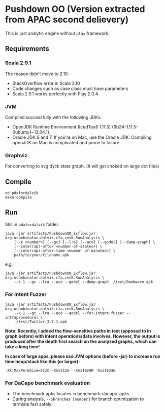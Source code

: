 # Pushdown OO (Version extracted from APAC second delievery)

This is just analytic engine without `play` framework. 

## Requirements

### Scala 2.9.1 
The reason didn't move to 2.10: 
* StackOverflow error in Scala 2.10
* Code changes such as case class must have parameters
* Scala 2.9.1 works perfectly with Play 2.0.4

### JVM
Compiled successfully with the following JDKs:
* OpenJDK Runtime Environment (IcedTea6 1.11.5) (6b24-1.11.5-0ubuntu1~12.04.1).
* Oracle JDK 6 and 7. If you're on Mac, use the Oracle JDK. Compiling openJDK on Mac is complicated and prone to failure. 

### Graphviz 
For converting to svg dyck state graph. (It will get choked on large dot files)

## Compile
```
cd pdafordalvik
make compile
```

## Run
Still in `pdafordalvik` folder:
	
```
java -jar artifacts/PushdownOO_Exflow.jar org.ucombinator.dalvik.cfa.cesk.RunAnalysis \
    [--k <number>] [--gc] [--lra] [--aco] [--godel] [--dump-graph] \
    [--interrupt-after <number-of-states>] \
    [--interrupt-after-time <number of minutes>] \
    path/to/your/filename.apk
```
	
e.g.
```
java -jar artifacts/PushdownOO_Exflow.jar org.ucombinator.dalvik.cfa.cesk.RunAnalysis \
    --k 1 --gc --lra --aco --godel --dump-graph ./test/Bookworm.apk
```

### For Intent Fuzzer

```
java -jar artifacts/PushdownOO_Exflow.jar org.ucombinator.dalvik.cfa.cesk.RunAnalysis \
    --k 1 --gc --lra --aco --godel --for-intent-fuzzer --intraprocedural \
    ./test/Twitter_3.7.1.apk
```

**Note: Recently, I added the flow-sensitive paths in text (apposed to in graph before) with intent operations/data involves. However, the output is produced after the depth first search on the analyzed graphs, which can take a long time!**

**In case of large apps, please use JVM options (before -jar) to increase run time heap/stack like this (or larger):**
```
-XX:MaxPermSize=512m -Xms512m  -Xmx1024M -Xss1024m
```

### For DaCapo benchmark evaluation
* The benchmark apks locates in benchmark-dacapo-apks
* During analysis, `--obranches [number]` for branch optimization to termiate fast safely.
